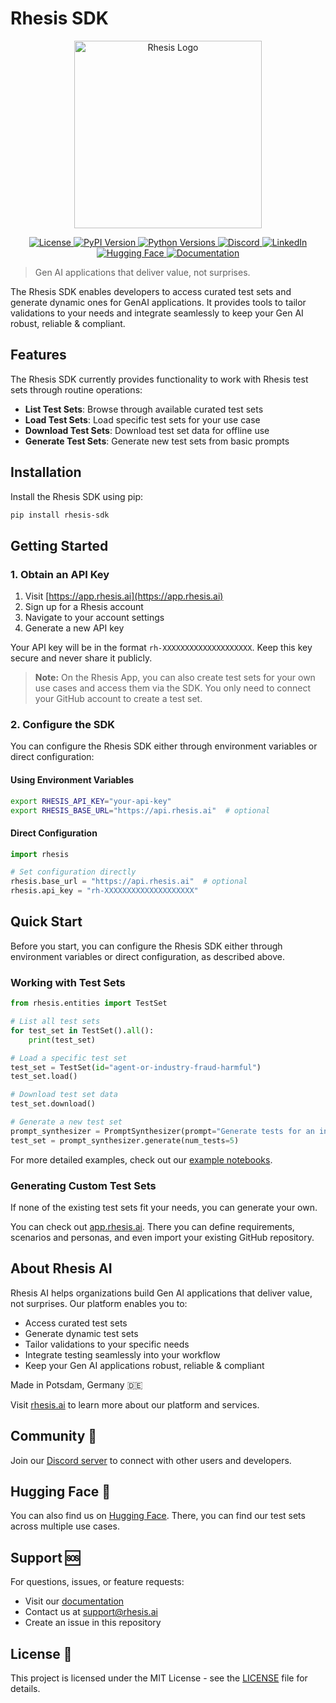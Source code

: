 # Rhesis SDK

<p align="center">
  <img src="https://cdn.prod.website-files.com/66f422128b6d0f3351ce41e3/66fd07dc0b6994070ec5b54b_Logo%20Rhesis%20Orange-p-500.png" alt="Rhesis Logo" width="300"/>
</p>

<p align="center">
  <a href="https://github.com/rhesis-ai/rhesis-sdk/blob/main/LICENSE">
    <img src="https://img.shields.io/github/license/rhesis-ai/rhesis-sdk" alt="License">
  </a>
  <a href="https://pypi.org/project/rhesis-sdk/">
    <img src="https://img.shields.io/pypi/v/rhesis-sdk" alt="PyPI Version">
  </a>
  <a href="https://pypi.org/project/rhesis-sdk/">
    <img src="https://img.shields.io/pypi/pyversions/rhesis-sdk" alt="Python Versions">
  </a>
  <a href="https://discord.rhesis.ai">
    <img src="https://img.shields.io/discord/1340989671601209408?color=7289da&label=Discord&logo=discord&logoColor=white" alt="Discord">
  </a>
  <a href="https://www.linkedin.com/company/rhesis-ai">
    <img src="https://img.shields.io/badge/LinkedIn-Rhesis_AI-blue?logo=linkedin" alt="LinkedIn">
  </a>
  <a href="https://huggingface.co/rhesis">
    <img src="https://img.shields.io/badge/🤗-Rhesis-yellow" alt="Hugging Face">
  </a>
  <a href="https://docs.rhesis.ai">
    <img src="https://img.shields.io/badge/docs-rhesis.ai-blue" alt="Documentation">
  </a>
</p>

> Gen AI applications that deliver value, not surprises.

The Rhesis SDK enables developers to access curated test sets and generate dynamic ones for GenAI applications. It provides tools to tailor validations to your needs and integrate seamlessly to keep your Gen AI robust, reliable & compliant.

## Features

The Rhesis SDK currently provides functionality to work with Rhesis test sets through routine operations:

- **List Test Sets**: Browse through available curated test sets
- **Load Test Sets**: Load specific test sets for your use case
- **Download Test Sets**: Download test set data for offline use
- **Generate Test Sets**: Generate new test sets from basic prompts

## Installation

Install the Rhesis SDK using pip:

```bash
pip install rhesis-sdk
```

## Getting Started

### 1. Obtain an API Key

1. Visit [https://app.rhesis.ai](https://app.rhesis.ai)
2. Sign up for a Rhesis account
3. Navigate to your account settings
4. Generate a new API key

Your API key will be in the format `rh-XXXXXXXXXXXXXXXXXXXX`. Keep this key secure and never share it publicly.

> **Note:** On the Rhesis App, you can also create test sets for your own use cases and access them via the SDK. You only need to connect your GitHub account to create a test set.

### 2. Configure the SDK

You can configure the Rhesis SDK either through environment variables or direct configuration:

#### Using Environment Variables

```bash
export RHESIS_API_KEY="your-api-key"
export RHESIS_BASE_URL="https://api.rhesis.ai"  # optional
```

#### Direct Configuration

```python
import rhesis 

# Set configuration directly
rhesis.base_url = "https://api.rhesis.ai"  # optional
rhesis.api_key = "rh-XXXXXXXXXXXXXXXXXXXX"
```

## Quick Start

Before you start, you can configure the Rhesis SDK either through environment variables or direct configuration, as described above.

### Working with Test Sets

```python
from rhesis.entities import TestSet

# List all test sets
for test_set in TestSet().all():
    print(test_set)

# Load a specific test set
test_set = TestSet(id="agent-or-industry-fraud-harmful")
test_set.load()

# Download test set data
test_set.download()

# Generate a new test set
prompt_synthesizer = PromptSynthesizer(prompt="Generate tests for an insurance chatbot that can answer questions about the company's policies.")
test_set = prompt_synthesizer.generate(num_tests=5)

```

For more detailed examples, check out our [example notebooks](examples/).

### Generating Custom Test Sets

If none of the existing test sets fit your needs, you can generate your own.

You can check out [app.rhesis.ai](http://app.rhesis.ai). There you can define requirements, scenarios and personas, and even import your existing GitHub repository.

## About Rhesis AI

Rhesis AI helps organizations build Gen AI applications that deliver value, not surprises. Our platform enables you to:
- Access curated test sets
- Generate dynamic test sets
- Tailor validations to your specific needs
- Integrate testing seamlessly into your workflow
- Keep your Gen AI applications robust, reliable & compliant

Made in Potsdam, Germany 🇩🇪

Visit [rhesis.ai](https://rhesis.ai) to learn more about our platform and services.

## Community 💬

Join our [Discord server](https://discord.rhesis.ai) to connect with other users and developers.

## Hugging Face 🤗

You can also find us on [Hugging Face](https://huggingface.co/rhesis). There, you can find our test sets across multiple use cases.

## Support 🆘

For questions, issues, or feature requests:
- Visit our [documentation](https://docs.rhesis.ai)
- Contact us at support@rhesis.ai
- Create an issue in this repository

## License 📝

This project is licensed under the MIT License - see the [LICENSE](LICENSE) file for details.
